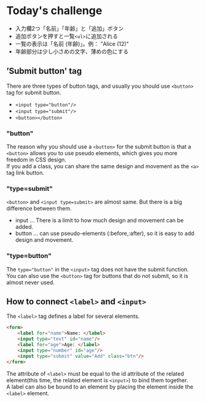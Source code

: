 # Today's challenge
- 入力欄2つ「名前」「年齢」と「追加」ボタン
- 追加ボタンを押すと一覧`<ul>`に追加される
- 一覧の表示は「名前 (年齢)」。例： "Alice (12)"
- 年齢部分は少し小さめの文字、薄めの色にする

## ’Submit button' tag

There are three types of button tags, and usually you should use `<button>` tag for submit button.

- `<input type="button"/>`
- `<input type="submit"/>`
- `<button></button>`

### "button"
The reason why you should use a `<button>` for the submit button is that a `<button>` allows you to use pseudo elements, which gives you more freedom in CSS design.  
If you add a class, you can share the same design and movement as the `<a>` tag link button.

### "type=submit"
`<button>` and `<input type=submit>` are almost same. But there is a big difference between them.
- input ... There is a limit to how much design and movement can be added.
- button ... can use pseudo-elements (:before,:after), so it is easy to add design and movement.

### "type=button"

The `type="button"` in the `<input>` tag does not have the submit function.
You can also use the `<button>` tag for buttons that do not submit, so it is almost never used.




## How to connect `<label>` and `<input>`

The `<label>` tag defines a label for several elements.

```HTML
<form>
	<label for="name">Name: </label>
	<input type="text" id="name"/>
	<label for="age">Age: </label>
	<input type="number" id="age"/>
	<input type="submit" value="Add" class="btn"/>
</form>
```

The attribute of `<label>` must be equal to the id attribute of the related element(this time, the related element is `<input>`) to bind them together.  
A label can also be bound to an element by placing the element inside the `<label>` element.